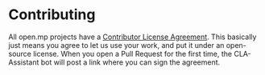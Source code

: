 # Contributing

All open.mp projects have a [Contributor License Agreement][cla]. This basically just means you
agree to let us use your work, and put it under an open-source license. When you open a Pull Request
for the first time, the CLA-Assistant bot will post a link where you can sign the agreement.

[cla]: https://cla-assistant.io/openmultiplayer/homepage
